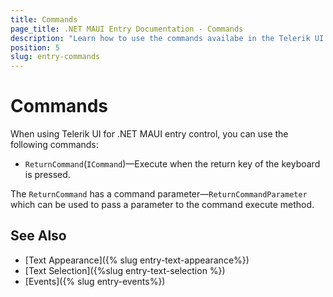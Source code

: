 ```yaml
---
title: Commands
page_title: .NET MAUI Entry Documentation - Commands
description: "Learn how to use the commands availabe in the Telerik UI for .NET MAUI Entry control."
position: 5
slug: entry-commands
---
```


# Commands

When using Telerik UI for .NET MAUI entry control, you can use the following commands: 


* `ReturnCommand`(`ICommand`)&mdash;Execute when the return key of the keyboard is pressed. 

The `ReturnCommand` has a command parameter&mdash;`ReturnCommandParameter` which can be used to pass a parameter to the command execute method.

## See Also

- [Text Appearance]({% slug entry-text-appearance%})
- [Text Selection]({%slug entry-text-selection %})
- [Events]({% slug entry-events%})